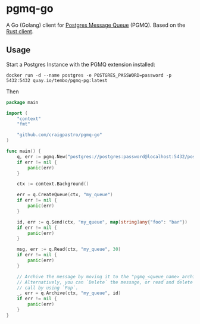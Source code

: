 # pgmq-go

A Go (Golang) client for
[Postgres Message Queue](https://github.com/tembo-io/pgmq) (PGMQ). Based on the
[Rust client](https://github.com/tembo-io/pgmq/tree/main/core).

## Usage

Start a Postgres Instance with the PGMQ extension installed:

```shell
docker run -d --name postgres -e POSTGRES_PASSWORD=password -p 5432:5432 quay.io/tembo/pgmq-pg:latest
```

Then

```go
package main

import (
	"context"
	"fmt"

	"github.com/craigpastro/pgmq-go"
)

func main() {
	q, err := pgmq.New("postgres://postgres:password@localhost:5432/postgres")
	if err != nil {
        panic(err)
	}

	ctx := context.Background()

	err = q.CreateQueue(ctx, "my_queue")
	if err != nil {
        panic(err)
	}

	id, err := q.Send(ctx, "my_queue", map[string]any{"foo": "bar"})
	if err != nil {
        panic(err)
	}

	msg, err := q.Read(ctx, "my_queue", 30)
	if err != nil {
        panic(err)
	}

	// Archive the message by moving it to the "pgmq_<queue_name>_archive" table.
	// Alternatively, you can `Delete` the message, or read and delete in one
	// call by using `Pop`.
	_, err = q.Archive(ctx, "my_queue", id)
	if err != nil {
        panic(err)
	}
}
```
